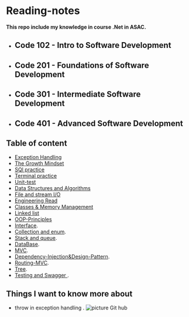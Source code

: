 
# Reading-notes

**This repo include my knowledge in course .Net in ASAC.**

- ## Code 102 - Intro to Software Development
- ## Code 201 - Foundations of Software Development
- ## Code 301 - Intermediate Software Development
- ## Code 401 - Advanced Software Development

## Table of content
 - [Exception Handling](https://github.com/abdarahman-shaheen/Reading-notes/blob/main/Exception%20Handling.md)
 - [The Growth Mindset](https://github.com/abdarahman-shaheen/Reading-notes/blob/main/The-Growth-Mindset.md)
 - [SQl practice](https://github.com/abdarahman-shaheen/Reading-notes/blob/main/SQL-practice.md)
 - [Terminal practice](https://github.com/abdarahman-shaheen/Reading-notes/blob/main/Practice%20in%20the%20Terminal)
 - [Unit-test](https://github.com/abdarahman-shaheen/Reading-notes/blob/main/Unit-test.md)
 - [Data Structures and Algorithms](https://github.com/abdarahman-shaheen/Reading-notes/blob/main/Data%20Structures-and-Algorithms.md)
 - [File and stream I/O](https://github.com/abdarahman-shaheen/Reading-notes/blob/main/File%20Manipulation%20/File%20-Manipulation-System.IO.md)
 - [Engineering Read](https://github.com/abdarahman-shaheen/Reading-notes/blob/main/Engineering%20Readings.md)
 - [Classes & Memory Management](https://github.com/abdarahman-shaheen/Reading-notes/blob/main/Classes-Memory-Management.md)
 - [Linked list](https://github.com/abdarahman-shaheen/Reading-notes/blob/main/Linked-List.md)
 - [OOP-Principles](https://github.com/abdarahman-shaheen/Reading-notes/blob/main/OOP-Principles.md)
 - [Interface]( https://github.com/abdarahman-shaheen/Reading-notes/blob/main/Interface.md).
 - [Collection and enum](https://github.com/abdarahman-shaheen/Reading-notes/blob/main/Collection-Enum.md).
 - [Stack and queue](https://github.com/abdarahman-shaheen/Reading-notes/blob/main/Stack-queue.md).
 - [DataBase](https://github.com/abdarahman-shaheen/Reading-notes/blob/main/Databases-and-ERDs.md).
 - [MVC](https://github.com/abdarahman-shaheen/Reading-notes/blob/main/MVC.md).
 - [Dependency-Injection&Design-Pattern](https://github.com/abdarahman-shaheen/Reading-notes/blob/main/Dependency-Injection%26Repository-Design-Pattern.md).
 - [Routing-MVC](https://github.com/abdarahman-shaheen/Reading-notes/blob/main/Routing-MVC.md).
 - [Tree](https://github.com/abdarahman-shaheen/Reading-notes/blob/main/Tree.md).
 - [Testing and Swagger ](https://github.com/abdarahman-shaheen/Reading-notes/blob/main/Testing-and-Swagger.md).





## Things I want to know more about
   - throw in exception handling .
 ![picture  Git hub](https://upload.wikimedia.org/wikipedia/commons/thumb/7/7d/Microsoft_.NET_logo.svg/1200px-Microsoft_.NET_logo.svg.png)


